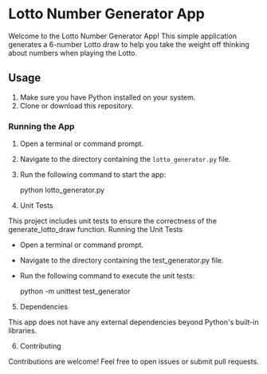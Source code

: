 # Lotto Number Generator App

Welcome to the Lotto Number Generator App! This simple application generates a 6-number Lotto draw to help you take the weight off thinking about numbers when playing the Lotto.

## Usage

1. Make sure you have Python installed on your system.
2. Clone or download this repository.

### Running the App

1. Open a terminal or command prompt.
2. Navigate to the directory containing the `lotto_generator.py` file.
3. Run the following command to start the app:

   python lotto_generator.py


4. Unit Tests

This project includes unit tests to ensure the correctness of the generate_lotto_draw function.
Running the Unit Tests

- Open a terminal or command prompt.
- Navigate to the directory containing the test_generator.py file.
- Run the following command to execute the unit tests:

    python -m unittest test_generator

5. Dependencies

This app does not have any external dependencies beyond Python's built-in libraries.

6. Contributing

Contributions are welcome! Feel free to open issues or submit pull requests.
